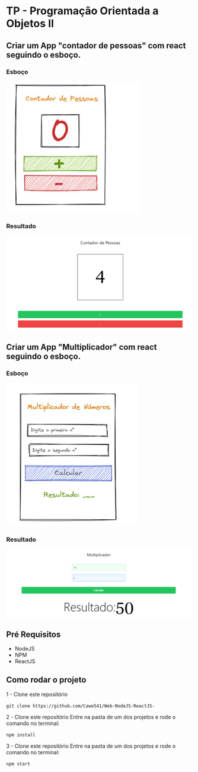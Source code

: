 # TP - Programação Orientada a Objetos II
## Criar um App "contador de pessoas" com react seguindo o esboço.
### Esboço
![alt text](images/esboco-web-react-contadorpessoas.png "Title")
### Resultado
![alt text](images/web-react-contadorpessoas.png "Title")

## Criar um App "Multiplicador" com react seguindo o esboço.
### Esboço
![alt text](images/esboco-web-react-multiplicador.png "Title")
### Resultado
![alt text](images/web-react-multiplicador.png "Title")

## Pré Requisitos
- NodeJS
- NPM
- ReactJS

## Como rodar o projeto
1 - Clone este repositório
```shell
git clone https://github.com/Cawe541/Web-NodeJS-ReactJS-
```

2 - Clone este repositório Entre na pasta de um dos projetos e rode o comando no terminal:
```shell
npm install
```

3 - Clone este repositório Entre na pasta de um dos projetos e rode o comando no terminal:
```shell
npm start
```
